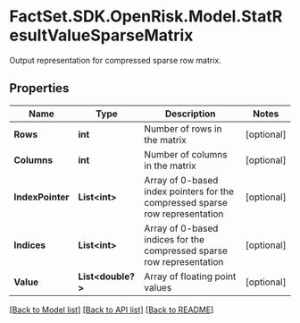 # FactSet.SDK.OpenRisk.Model.StatResultValueSparseMatrix
Output representation for compressed sparse row matrix.

## Properties

Name | Type | Description | Notes
------------ | ------------- | ------------- | -------------
**Rows** | **int** | Number of rows in the matrix | [optional] 
**Columns** | **int** | Number of columns in the matrix | [optional] 
**IndexPointer** | **List&lt;int&gt;** | Array of 0-based index pointers for the compressed sparse row representation | [optional] 
**Indices** | **List&lt;int&gt;** | Array of 0-based indices for the compressed sparse row representation | [optional] 
**Value** | **List&lt;double?&gt;** | Array of floating point values | [optional] 

[[Back to Model list]](../README.md#documentation-for-models) [[Back to API list]](../README.md#documentation-for-api-endpoints) [[Back to README]](../README.md)

